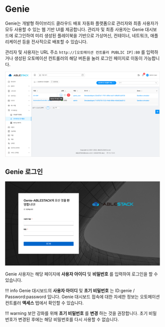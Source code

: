 # Genie 
Genie는 개발형 하이브리드 클라우드 배포 자동화 플랫폼으로 관리자와 최종 사용자가 모두 사용할 수 있는 웹 기반 UI를 제공합니다. 관리자 및 최종 사용자는 Genie 대시보드에 로그인하여 미리 생성된 플레이북을 기반으로 가상머신, 컨테이너, 네트워크, 애플리케이션 등을 전사적으로 배포할 수 있습니다.

관리자 및 사용자는 URL 주소 `http://[오토메이션 컨트롤러 PUBLIC IP]:80` 를 입력하거나
생성된 오토메이션 컨트롤러의 해당 버튼을 눌러 로그인 페이지로 이동이 가능합니다.

![genie-dashboard-move-button](../../assets/images/genie-dashboard-move-button.png)

## Genie 로그인

![genie-login](../../assets/images/genie-login.png)

Genie 사용자는 해당 페이지에 **사용자 아이디** 및 **비밀번호** 를 입력하여 로그인을 할 수 있습니다.

!!! info
    Genie 대시보드의 **사용자 아이디** 및 **초기 비밀번호** 는 ID:genie / Password:password 입니다. Genie 대시보드 접속에 대한 자세한 정보는 오토메이션 컨트롤러 **액세스** 탭에서 확인할 수 있습니다.

!!! warning
    보안 강화를 위해 **초기 비밀번호** 를 **변경** 하는 것을 권장합니다.
    초기 비밀번호가 변경된 후에는 해당 비밀번호를 다시 사용할 수 없습니다.
